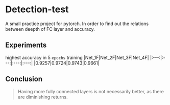 # Detection-test

A small practice project for pytorch. In order to find out the relations between deepth of FC layer and accuracy.

## Experiments

highest accuracy in 5 `epochs` training
|Net_1F|Net_2F|Net_3F|Net_4F|
|:---:|:---:|:---:|:---:|
|0.9257|0.9724|$0.9743$|0.9661|

## Conclusion

> Having more fully connected layers is not necessarily better, as there are diminishing returns.
